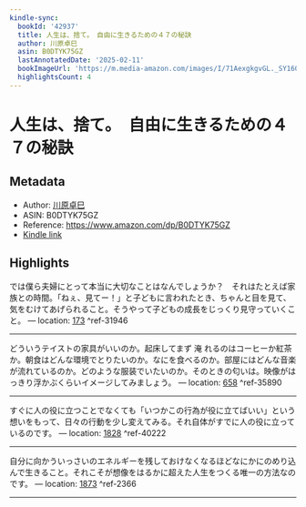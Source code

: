 ```yaml
---
kindle-sync:
  bookId: '42937'
  title: 人生は、捨て。　自由に生きるための４７の秘訣
  author: 川原卓巳
  asin: B0DTYK75GZ
  lastAnnotatedDate: '2025-02-11'
  bookImageUrl: 'https://m.media-amazon.com/images/I/71AexgkgvGL._SY160.jpg'
  highlightsCount: 4
---
```

# 人生は、捨て。　自由に生きるための４７の秘訣
## Metadata
* Author: [川原卓巳](https://www.amazon.comundefined)
* ASIN: B0DTYK75GZ
* Reference: https://www.amazon.com/dp/B0DTYK75GZ
* [Kindle link](kindle://book?action=open&asin=B0DTYK75GZ)

## Highlights
では僕ら夫婦にとって本当に大切なことはなんでしょうか？　それはたとえば家族との時間。「ねぇ、見てー！」と子どもに言われたとき、ちゃんと目を見て、気をむけてあげられること。そうやって子どもの成長をじっくり見守っていくこと。 — location: [173](kindle://book?action=open&asin=B0DTYK75GZ&location=173) ^ref-31946

---
どういうテイストの家具がいいのか。起床してまず 淹 れるのはコーヒーか紅茶か。朝食はどんな環境でとりたいのか。なにを食べるのか。部屋にはどんな音楽が流れているのか。どのような服装でいたいのか。そのときの匂いは。映像がはっきり浮かぶくらいイメージしてみましょう。 — location: [658](kindle://book?action=open&asin=B0DTYK75GZ&location=658) ^ref-35890

---
すぐに人の役に立つことでなくても「いつかこの行為が役に立てばいい」という想いをもって、日々の行動を少し変えてみる。それ自体がすでに人の役に立っているのです。 — location: [1828](kindle://book?action=open&asin=B0DTYK75GZ&location=1828) ^ref-40222

---
自分に向かういっさいのエネルギーを残しておけなくなるほどなにかにのめり込んで生きること。それこそが想像をはるかに超えた人生をつくる唯一の方法なのです。 — location: [1873](kindle://book?action=open&asin=B0DTYK75GZ&location=1873) ^ref-2366

---
